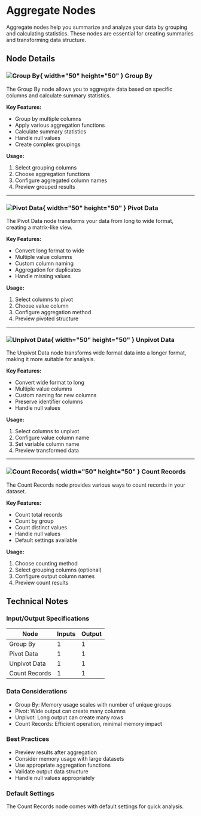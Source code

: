 # Aggregate Nodes

Aggregate nodes help you summarize and analyze your data by grouping and calculating statistics. These nodes are essential for creating summaries and transforming data structure.

## Node Details

### ![Group By](../assets/images/nodes/group_by.png){ width="50" height="50" } Group By

The Group By node allows you to aggregate data based on specific columns and calculate summary statistics.

**Key Features:**
- Group by multiple columns
- Apply various aggregation functions
- Calculate summary statistics
- Handle null values
- Create complex groupings

**Usage:**
1. Select grouping columns
2. Choose aggregation functions
3. Configure aggregated column names
4. Preview grouped results

---

### ![Pivot Data](../assets/images/nodes/pivot.png){ width="50" height="50" } Pivot Data

The Pivot Data node transforms your data from long to wide format, creating a matrix-like view.

**Key Features:**
- Convert long format to wide
- Multiple value columns
- Custom column naming
- Aggregation for duplicates
- Handle missing values

**Usage:**
1. Select columns to pivot
2. Choose value column
3. Configure aggregation method
4. Preview pivoted structure

---

### ![Unpivot Data](../assets/images/nodes/unpivot.png){ width="50" height="50" } Unpivot Data

The Unpivot Data node transforms wide format data into a longer format, making it more suitable for analysis.

**Key Features:**
- Convert wide format to long
- Multiple value columns
- Custom naming for new columns
- Preserve identifier columns
- Handle null values

**Usage:**
1. Select columns to unpivot
2. Configure value column name
3. Set variable column name
4. Preview transformed data

---

### ![Count Records](../assets/images/nodes/record_count.png){ width="50" height="50" } Count Records

The Count Records node provides various ways to count records in your dataset.

**Key Features:**
- Count total records
- Count by group
- Count distinct values
- Handle null values
- Default settings available

**Usage:**
1. Choose counting method
2. Select grouping columns (optional)
3. Configure output column names
4. Preview count results

## Technical Notes

### Input/Output Specifications
| Node | Inputs | Output |
|------|--------|---------|
| Group By | 1 | 1 |
| Pivot Data | 1 | 1 |
| Unpivot Data | 1 | 1 |
| Count Records | 1 | 1 |

### Data Considerations
- Group By: Memory usage scales with number of unique groups
- Pivot: Wide output can create many columns
- Unpivot: Long output can create many rows
- Count Records: Efficient operation, minimal memory impact

### Best Practices
- Preview results after aggregation
- Consider memory usage with large datasets
- Use appropriate aggregation functions
- Validate output data structure
- Handle null values appropriately

### Default Settings
The Count Records node comes with default settings for quick analysis.